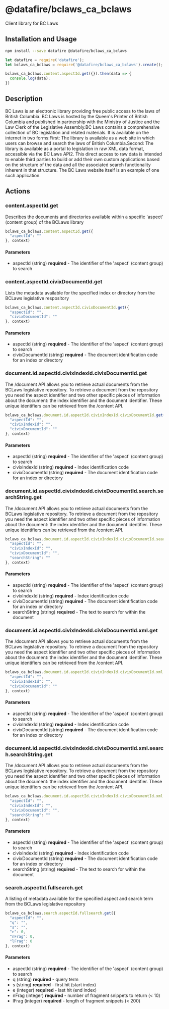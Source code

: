 # @datafire/bclaws_ca_bclaws

Client library for BC Laws

## Installation and Usage
```bash
npm install --save datafire @datafire/bclaws_ca_bclaws
```

```js
let datafire = require('datafire');
let bclaws_ca_bclaws = require('@datafire/bclaws_ca_bclaws').create();

bclaws_ca_bclaws.content.aspectId.get({}).then(data => {
  console.log(data);
})
```

## Description
BC Laws is an electronic library providing free public access to the laws of British Columbia. BC Laws is hosted by the Queen's Printer of British Columbia and published in partnership with the Ministry of Justice and the Law Clerk of the Legislative Assembly.BC Laws contains a comprehensive collection of BC legislation and related materials. It is available on the internet in two forms:First: The library is available as a web site in which users can browse and search the laws of British Columbia.Second: The library is available as a portal to legislation in raw XML data format, accessible via the BC Laws API2. This direct access to raw data is intended to enable third parties to build or add their own custom applications based on the structure of the data and all the associated search functionality inherent in that structure. The BC Laws website itself is an example of one such application.

## Actions
### content.aspectId.get
Describes the documents and directories available within a specific 'aspect' (content group) of the BCLaws library


```js
bclaws_ca_bclaws.content.aspectId.get({
  "aspectId": ""
}, context)
```

#### Parameters
* aspectId (string) **required** - The identifier of the 'aspect' (content group) to search

### content.aspectId.civixDocumentId.get
Lists the metadata available for the specified index or directory from the BCLaws legislative respository


```js
bclaws_ca_bclaws.content.aspectId.civixDocumentId.get({
  "aspectId": "",
  "civixDocumentId": ""
}, context)
```

#### Parameters
* aspectId (string) **required** - The identifier of the 'aspect' (content group) to search
* civixDocumentId (string) **required** - The document identification code for an index or directory

### document.id.aspectId.civixIndexId.civixDocumentId.get
The /document API allows you to retrieve actual documents from the BCLaws legislative repository. To retrieve a document from the repository you need the aspect identifier and two other specific pieces of information about the document: the index identifier and the document identifier. These unique identifiers can be retrieved from the /content API.


```js
bclaws_ca_bclaws.document.id.aspectId.civixIndexId.civixDocumentId.get({
  "aspectId": "",
  "civixIndexId": "",
  "civixDocumentId": ""
}, context)
```

#### Parameters
* aspectId (string) **required** - The identifier of the 'aspect' (content group) to search
* civixIndexId (string) **required** - Index identification code
* civixDocumentId (string) **required** - The document identification code for an index or directory

### document.id.aspectId.civixIndexId.civixDocumentId.search.searchString.get
The /document API allows you to retrieve actual documents from the BCLaws legislative repository. To retrieve a document from the repository you need the aspect identifier and two other specific pieces of information about the document: the index identifier and the document identifier. These unique identifiers can be retrieved from the /content API.


```js
bclaws_ca_bclaws.document.id.aspectId.civixIndexId.civixDocumentId.search.searchString.get({
  "aspectId": "",
  "civixIndexId": "",
  "civixDocumentId": "",
  "searchString": ""
}, context)
```

#### Parameters
* aspectId (string) **required** - The identifier of the 'aspect' (content group) to search
* civixIndexId (string) **required** - Index identification code
* civixDocumentId (string) **required** - The document identification code for an index or directory
* searchString (string) **required** - The text to search for within the document

### document.id.aspectId.civixIndexId.civixDocumentId.xml.get
The /document API allows you to retrieve actual documents from the BCLaws legislative repository. To retrieve a document from the repository you need the aspect identifier and two other specific pieces of information about the document: the index identifier and the document identifier. These unique identifiers can be retrieved from the /content API.


```js
bclaws_ca_bclaws.document.id.aspectId.civixIndexId.civixDocumentId.xml.get({
  "aspectId": "",
  "civixIndexId": "",
  "civixDocumentId": ""
}, context)
```

#### Parameters
* aspectId (string) **required** - The identifier of the 'aspect' (content group) to search
* civixIndexId (string) **required** - Index identification code
* civixDocumentId (string) **required** - The document identification code for an index or directory

### document.id.aspectId.civixIndexId.civixDocumentId.xml.search.searchString.get
The /document API allows you to retrieve actual documents from the BCLaws legislative repository. To retrieve a document from the repository you need the aspect identifier and two other specific pieces of information about the document: the index identifier and the document identifier. These unique identifiers can be retrieved from the /content API.


```js
bclaws_ca_bclaws.document.id.aspectId.civixIndexId.civixDocumentId.xml.search.searchString.get({
  "aspectId": "",
  "civixIndexId": "",
  "civixDocumentId": "",
  "searchString": ""
}, context)
```

#### Parameters
* aspectId (string) **required** - The identifier of the 'aspect' (content group) to search
* civixIndexId (string) **required** - Index identification code
* civixDocumentId (string) **required** - The document identification code for an index or directory
* searchString (string) **required** - The text to search for within the document

### search.aspectId.fullsearch.get
A listing of metadata available for the specified aspect and search term from the BCLaws legislative repository


```js
bclaws_ca_bclaws.search.aspectId.fullsearch.get({
  "aspectId": "",
  "q": "",
  "s": "",
  "e": 0,
  "nFrag": 0,
  "lFrag": 0
}, context)
```

#### Parameters
* aspectId (string) **required** - The identifier of the 'aspect' (content group) to search
* q (string) **required** - query term
* s (string) **required** - first hit (start index)
* e (integer) **required** - last hit (end index)
* nFrag (integer) **required** - number of fragment snippets to return (< 10)
* lFrag (integer) **required** - length of fragment snippets (< 200)


